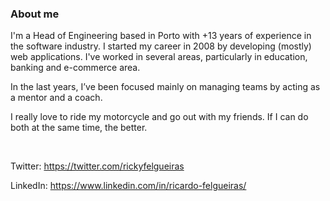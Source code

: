 ### About me 
I'm a Head of Engineering based in Porto with +13 years of experience in the software industry. I started my career in 2008 by developing (mostly) web applications. I've worked in several areas, particularly in education, banking and e-commerce area.

In the last years, I’ve been focused mainly on managing teams by acting as a mentor and a coach.

I really love to ride my motorcycle and go out with my friends. If I can do both at the same time, the better.

<br/>

Twitter: https://twitter.com/rickyfelgueiras

LinkedIn: https://www.linkedin.com/in/ricardo-felgueiras/
